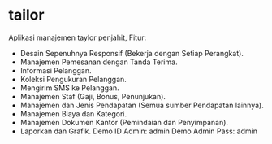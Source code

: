 # tailor

Aplikasi manajemen taylor penjahit,
Fitur:

-   Desain Sepenuhnya Responsif (Bekerja dengan Setiap Perangkat).
-   Manajemen Pemesanan dengan Tanda Terima.
-   Informasi Pelanggan.
-   Koleksi Pengukuran Pelanggan.
-   Mengirim SMS ke Pelanggan.
-   Manajemen Staf (Gaji, Bonus, Penunjukan).
-   Manajemen dan Jenis Pendapatan (Semua sumber Pendapatan lainnya).
-   Manajemen Biaya dan Kategori.
-   Manajemen Dokumen Kantor (Pemindaian dan Penyimpanan).
-   Laporkan dan Grafik.
    Demo ID Admin: admin
    Demo Admin Pass: admin
